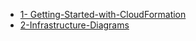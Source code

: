 * [1- Getting-Started-with-CloudFormation](./1-%20Getting-Started-with-CloudFormation)
* [2-Infrastructure-Diagrams](./2-Infrastructure-Diagrams)

